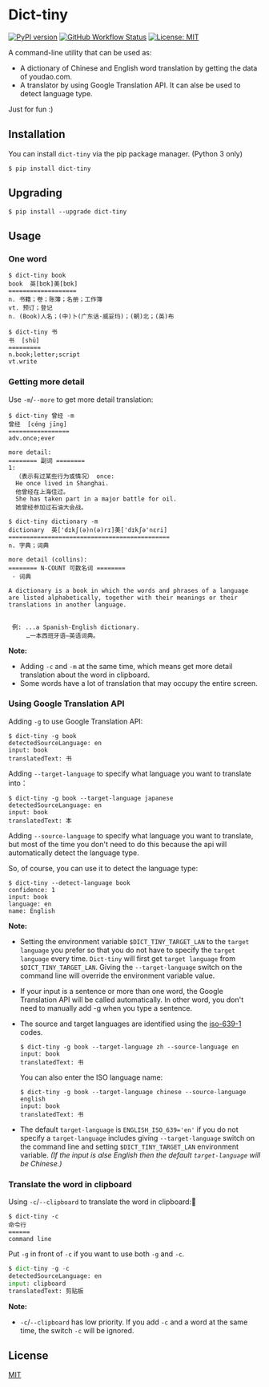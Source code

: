 # Dict-tiny

[![PyPI version](https://img.shields.io/pypi/v/dict-tiny.svg)](https://pypi.python.org/pypi/dict-tiny/) [![GitHub Workflow Status](https://img.shields.io/github/workflow/status/louieh/dict-tiny/Upload%20Dict-tiny%20Python%20Package)](https://github.com/louieh/dict-tiny/actions?query=workflow%3A%22Upload+Dict-tiny+Python+Package%22) [![License: MIT](https://img.shields.io/badge/License-MIT-blue.svg)](https://opensource.org/licenses/MIT)



A command-line utility that can be used as:

* A dictionary of Chinese and English word translation by getting the data of youdao.com.
* A translator by using Google Translation API. It can alse be used to detect language type.

 Just for fun :)



## Installation

You can install `dict-tiny` via the pip package manager. (Python 3 only)

```shell
$ pip install dict-tiny
```



## Upgrading

```shell
$ pip install --upgrade dict-tiny
```



## Usage

### One word

```shell
$ dict-tiny book
book  英[bʊk]美[bʊk]
===================
n. 书籍；卷；账簿；名册；工作簿
vt. 预订；登记
n. (Book)人名；(中)卜(广东话·威妥玛)；(朝)北；(英)布
```

```shell
$ dict-tiny 书
书  [shū]
=========
n.book;letter;script
vt.write
```



### Getting more detail

Use `-m`/`--more` to get more detail translation:

```shell
$ dict-tiny 曾经 -m
曾经  [céng jīng]
=================
adv.once;ever

more detail:
======== 副词 ========
1:
  （表示有过某些行为或情况） once:
  He once lived in Shanghai.
  他曾经在上海住过。
  She has taken part in a major battle for oil.
  她曾经参加过石油大会战。
```

```shell
$ dict-tiny dictionary -m
dictionary  英['dɪkʃ(ə)n(ə)rɪ]美['dɪkʃə'nɛri]
=============================================
n. 字典；词典

more detail (collins):
======== N-COUNT 可数名词 ========
 · 词典

A dictionary is a book in which the words and phrases of a language are listed alphabetically, together with their meanings or their translations in another language.


 例: ...a Spanish-English dictionary.
     …一本西班牙语—英语词典。
```

**Note:**

* Adding `-c` and `-m` at the same time, which means get more detail translation about the word in clipboard.
* Some words have a lot of translation that may occupy the entire screen.



### Using Google Translation API

Adding `-g` to use Google Translation API:

```shell
$ dict-tiny -g book
detectedSourceLanguage: en
input: book
translatedText: 书
```

Adding `--target-language` to specify what language you want to translate into：

```shell
$ dict-tiny -g book --target-language japanese
detectedSourceLanguage: en
input: book
translatedText: 本
```

Adding `--source-language` to specify what language you want to translate, but most of the time you don't need to do this because the api will automatically detect the language type.

So, of course, you can use it to detect the language type:

```shell
$ dict-tiny --detect-language book
confidence: 1
input: book
language: en
name: English
```

**Note:**

* Setting the environment variable `$DICT_TINY_TARGET_LAN` to the `target language` you prefer so that you do not have to specify the `target language` every time. `Dict-tiny` will first get `target language` from `$DICT_TINY_TARGET_LAN`. Giving the `--target-language` switch on the command line will override the environment variable value.

* If your input is a sentence or more than one word, the Google Translation API will be called automatically. In other word, you don't need to manually add -g when you type a sentence.

* The source and target languages are identified using the [iso-639-1](https://en.wikipedia.org/wiki/List_of_ISO_639-1_codes) codes. 

  ```shell
  $ dict-tiny -g book --target-language zh --source-language en
  input: book
  translatedText: 书
  ```

  You can also enter the ISO language name:

  ```shell
  $ dict-tiny -g book --target-language chinese --source-language english
  input: book
  translatedText: 书
  ```

* The default `target-language` is `ENGLISH_ISO_639='en'` if you do not specify a `target-language` includes giving `--target-language` switch on the command line and setting `$DICT_TINY_TARGET_LAN` environment variable. _(If the input is alse English then the default `target-language` will be Chinese.)_

  

### Translate the word in clipboard

Using `-c`/`--clipboard` to translate the word in clipboard:

```shell
$ dict-tiny -c
命令行  
======
command line
```

Put `-g` in front of `-c` if you want to use both `-g` and `-c`.

```python
$ dict-tiny -g -c
detectedSourceLanguage: en
input: clipboard
translatedText: 剪贴板
```

**Note:**

* `-c`/`--clipboard` has low priority. If you add `-c` and a word at the same time, the switch `-c` will be ignored.

  

## License

[MIT](https://github.com/louieh/dict-tiny/blob/master/LICENSE)